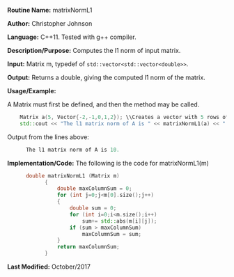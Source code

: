 **Routine Name:** matrixNormL1

**Author:** Christopher Johnson

**Language:** C++11. Tested with g++ compiler.

**Description/Purpose:** 
Computes the l1 norm of input matrix.

**Input:**
Matrix m, typedef of `std::vector<std::vector<double>>`.

**Output:**
Returns a double, giving the computed l1 norm of the matrix.

**Usage/Example:**

A Matrix must first be defined, and then the method may be called.
```C++
    Matrix a(5, Vector{-2,-1,0,1,2}); \\Creates a vector with 5 rows of [-2,-1,0,-1,-2]
    std::cout << "The l1 matrix norm of A is " << matrixNormL1(a) << ".\n";
```
Output from the lines above:
```c++
      The l1 matrix norm of A is 10.
```


**Implementation/Code:** The following is the code for matrixNormL1(m)
```c++
      double matrixNormL1 (Matrix m)
			{
				double maxColumnSum = 0;
				for (int j=0;j<m[0].size();j++)
				{
					double sum = 0;
					for (int i=0;i<m.size();i++)
						sum+= std::abs(m[i][j]);
					if (sum > maxColumnSum)
						maxColumnSum = sum;
				}
				return maxColumnSum;
			}
```
**Last Modified:** October/2017

